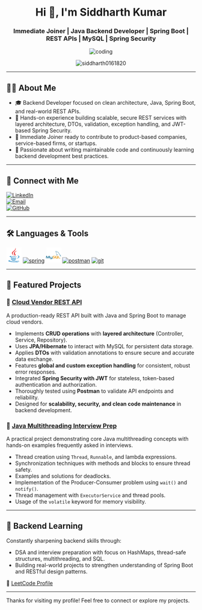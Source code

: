<h1 align="center">Hi 👋, I'm Siddharth Kumar</h1>
<h3 align="center">Immediate Joiner | Java Backend Developer | Spring Boot | REST APIs | MySQL | Spring Security</h3>

<p align="center">
  <img src="https://user-images.githubusercontent.com/55389276/140866485-8fb1c876-9a8f-4d6a-98dc-08c4981eaf70.gif" alt="coding" width="400"/>
</p>

<p align="center">
  <img src="https://komarev.com/ghpvc/?username=siddharth0161820&label=Profile%20views&color=0e75b6&style=flat" alt="siddharth0161820" />
</p>

---

## 👨‍💻 About Me

- 🎓 Backend Developer focused on clean architecture, Java, Spring Boot, and real-world REST APIs.
- 🧠 Hands-on experience building scalable, secure REST services with layered architecture, DTOs, validation, exception handling, and JWT-based Spring Security.
- 💼 Immediate Joiner ready to contribute to product-based companies, service-based firms, or startups.
- 🔄 Passionate about writing maintainable code and continuously learning backend development best practices.

---

## 🔗 Connect with Me

[![LinkedIn](https://img.shields.io/badge/LinkedIn-blue?style=for-the-badge&logo=linkedin)](https://www.linkedin.com/in/siddharthkumar16/)  
[![Email](https://img.shields.io/badge/Email-grey?style=for-the-badge&logo=gmail)](mailto:siddharth0161820@gmail.com)  
[![GitHub](https://img.shields.io/badge/GitHub-black?style=for-the-badge&logo=github)](https://github.com/siddharth0161820)

---

## 🛠️ Languages & Tools

<p align="left">
  <a href="https://www.java.com" target="_blank"><img src="https://raw.githubusercontent.com/devicons/devicon/master/icons/java/java-original.svg" alt="java" width="40" height="40"/></a>
  <a href="https://spring.io/" target="_blank"><img src="https://www.vectorlogo.zone/logos/springio/springio-icon.svg" alt="spring" width="40" height="40"/></a>
  <a href="https://www.mysql.com/" target="_blank"><img src="https://raw.githubusercontent.com/devicons/devicon/master/icons/mysql/mysql-original-wordmark.svg" alt="mysql" width="40" height="40"/></a>
  <a href="https://postman.com" target="_blank"><img src="https://www.vectorlogo.zone/logos/getpostman/getpostman-icon.svg" alt="postman" width="40" height="40"/></a>
  <a href="https://git-scm.com/" target="_blank"><img src="https://www.vectorlogo.zone/logos/git-scm/git-scm-icon.svg" alt="git" width="40" height="40"/></a>
</p>

---

## 📂 Featured Projects

### 🔹 [Cloud Vendor REST API](https://github.com/siddharth0161820/cloud-vendor-rest-api)  

A production-ready REST API built with Java and Spring Boot to manage cloud vendors.

- Implements **CRUD operations** with **layered architecture** (Controller, Service, Repository).
- Uses **JPA/Hibernate** to interact with MySQL for persistent data storage.
- Applies **DTOs** with validation annotations to ensure secure and accurate data exchange.
- Features **global and custom exception handling** for consistent, robust error responses.
- Integrated **Spring Security with JWT** for stateless, token-based authentication and authorization.
- Thoroughly tested using **Postman** to validate API endpoints and reliability.
- Designed for **scalability, security, and clean code maintenance** in backend development.

### 🔹 [Java Multithreading Interview Prep](https://github.com/siddharth0161820/Java-Multithreading-Interview-Prep)

A practical project demonstrating core Java multithreading concepts with hands-on examples frequently asked in interviews.

- Thread creation using `Thread`, `Runnable`, and lambda expressions.
- Synchronization techniques with methods and blocks to ensure thread safety.
- Examples and solutions for deadlocks.
- Implementation of the Producer-Consumer problem using `wait()` and `notify()`.
- Thread management with `ExecutorService` and thread pools.
- Usage of the `volatile` keyword for memory visibility.

---

## 📘 Backend Learning

Constantly sharpening backend skills through:

- DSA and interview preparation with focus on HashMaps, thread-safe structures, multithreading, and SQL.
- Building real-world projects to strengthen understanding of Spring Boot and RESTful design patterns.

🔗 [LeetCode Profile](https://leetcode.com/siddharth0161820)  

---

Thanks for visiting my profile! Feel free to connect or explore my projects.
